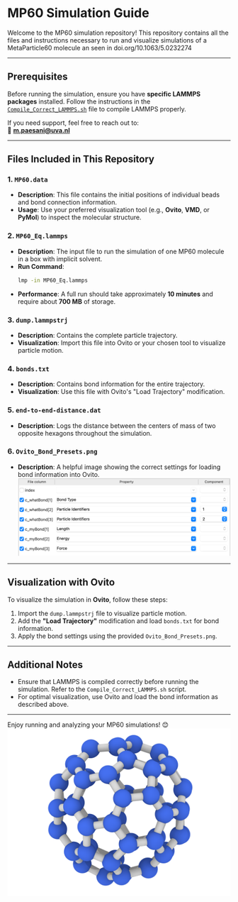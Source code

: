 
# MP60 Simulation Guide

Welcome to the MP60 simulation repository! This repository contains all the files and instructions necessary to run and visualize simulations of a MetaParticle60 molecule an seen in doi.org/10.1063/5.0232274

---

## Prerequisites

Before running the simulation, ensure you have **specific LAMMPS packages** installed. Follow the instructions in the [`Compile_Correct_LAMMPS.sh`](./Compile_Correct_LAMMPS.sh) file to compile LAMMPS properly. 

If you need support, feel free to reach out to:  
📧 **m.paesani@uva.nl**

---

## Files Included in This Repository

### 1. `MP60.data`
- **Description**: This file contains the initial positions of individual beads and bond connection information.  
- **Usage**: Use your preferred visualization tool (e.g., **Ovito**, **VMD**, or **PyMol**) to inspect the molecular structure.

### 2. `MP60_Eq.lammps`
- **Description**: The input file to run the simulation of one MP60 molecule in a box with implicit solvent.  
- **Run Command**:
  ```bash
  lmp -in MP60_Eq.lammps
  ```
- **Performance**: A full run should take approximately **10 minutes** and require about **700 MB** of storage.

### 3. `dump.lammpstrj`
- **Description**: Contains the complete particle trajectory.  
- **Visualization**: Import this file into Ovito or your chosen tool to visualize particle motion.

### 4. `bonds.txt`
- **Description**: Contains bond information for the entire trajectory.  
- **Visualization**: Use this file with Ovito's "Load Trajectory" modification.

### 5. `end-to-end-distance.dat`
- **Description**: Logs the distance between the centers of mass of two opposite hexagons throughout the simulation.

### 6. `Ovito_Bond_Presets.png`
- **Description**: A helpful image showing the correct settings for loading bond information into Ovito.  
  ![Ovito Bond Presets](./Ovito_Bond_Presets.png)

---

## Visualization with Ovito

To visualize the simulation in **Ovito**, follow these steps:

1. Import the `dump.lammpstrj` file to visualize particle motion.
2. Add the **"Load Trajectory"** modification and load `bonds.txt` for bond information.
3. Apply the bond settings using the provided `Ovito_Bond_Presets.png`.

---

## Additional Notes
- Ensure that LAMMPS is compiled correctly before running the simulation. Refer to the `Compile_Correct_LAMMPS.sh` script.
- For optimal visualization, use Ovito and load the bond information as described above.

---

Enjoy running and analyzing your MP60 simulations! 😊
![Mp60](./MP60.png)
